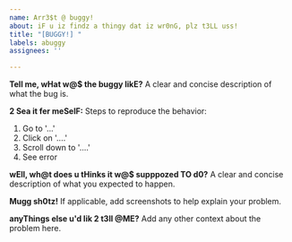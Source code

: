 ```yaml
---
name: Arr3$t @ buggy!
about: iF u iz findz a thingy dat iz wr0nG, plz t3LL uss!
title: "[BUGGY!] "
labels: abuggy
assignees: ''

---
```


**Tell me, wHat w@$ the buggy likE?**
A clear and concise description of what the bug is.

**2 Sea it fer meSelF:**
Steps to reproduce the behavior:
1. Go to '...'
2. Click on '....'
3. Scroll down to '....'
4. See error

**wEll, wh@t does u tHinks it w@$ supppozed TO d0?**
A clear and concise description of what you expected to happen.

**Mugg sh0tz!**
If applicable, add screenshots to help explain your problem.

**anyThings else u'd lik 2 t3ll @ME?**
Add any other context about the problem here.
